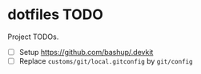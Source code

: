 # dotfiles TODO

Project TODOs.

- [ ] Setup https://github.com/bashup/.devkit
- [ ] Replace `customs/git/local.gitconfig` by `git/config`
